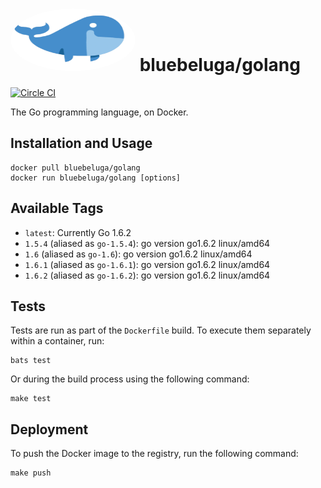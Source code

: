 
# [<img src=".bluebeluga.png" height="100" width="200" style="border-radius: 50%;" alt="@fancyremarker" />](https://github.com/blue-beluga/docker-golang) bluebeluga/golang

[![Circle CI](http://circle.bluebeluga.io/gh/blue-beluga/docker-golang.svg?style=svg)](http://circle.bluebeluga.io/gh/blue-beluga/docker-golang)

The Go programming language, on Docker.

## Installation and Usage

```
docker pull bluebeluga/golang
docker run bluebeluga/golang [options]
```

## Available Tags

* `latest`: Currently Go 1.6.2
* `1.5.4` (aliased as `go-1.5.4`): go version go1.6.2 linux/amd64
* `1.6` (aliased as `go-1.6`): go version go1.6.2 linux/amd64
* `1.6.1` (aliased as `go-1.6.1`):   go version go1.6.2 linux/amd64
* `1.6.2` (aliased as `go-1.6.2`):   go version go1.6.2 linux/amd64

## Tests

Tests are run as part of the `Dockerfile` build. To execute them separately within a container, run:

```
bats test
```

Or during the build process using the following command:

```
make test
```

## Deployment

To push the Docker image to the registry, run the following command:

```
make push
```
